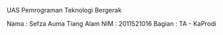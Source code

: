 UAS Pemrograman Teknologi Bergerak 

Nama    : Sefza Auma Tiang Alam
NIM     : 2011521016
Bagian  : TA - KaProdi
